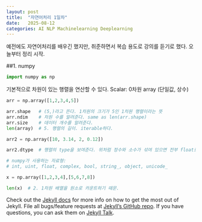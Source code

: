 ```yaml
---
layout: post
title:  "자연어처리 1일차"
date:   2025-08-12
categories: AI NLP Machinelearning Deeplearning
---
```


예전에도 자연어처리를 배우긴 했지만, 취준하면서 복습 용도로 강의를 듣기로 했다. 오늘부터 정리 시작.

##1. numpy

```python
import numpy as np
```

기본적으로 차원이 있는 행렬을 연산할 수 있다.
Scalar: 0차원 array (단일값, 상수)

```python
arr = np.array([1,2,3,4,5])

arr.shape	# (5,)라고 뜬다. 1차원의 크기가 5인 1차원 행렬이라는 뜻
arr.ndim	# 차원 수를 알려준다. same as len(arr.shape) 
arr.size	# 데이터 개수를 알려준다.
len(array)	# 5. 행렬의 길이. iterable하다.
```

```python
arr2 = np.array([10, 3.14, 2, 0.12])

arr2.dtype	# 행렬의 type을 보여준다. 위처럼 정수와 소수가 섞여 있으면 전부 float로 취급함.

# numpy가 사용하는 자료형:
# int, uint, float, complex, bool, string_, object, unicode_
```

```python
x = np.array([1,2,3,4],[5,6,7,8])

len(x)	# 2. 1차원 배열을 원소로 카운트하기 때문.
```


Check out the [Jekyll docs][jekyll-docs] for more info on how to get the most out of Jekyll. File all bugs/feature requests at [Jekyll’s GitHub repo][jekyll-gh]. If you have questions, you can ask them on [Jekyll Talk][jekyll-talk].

[jekyll-docs]: https://jekyllrb.com/docs/home
[jekyll-gh]:   https://github.com/jekyll/jekyll
[jekyll-talk]: https://talk.jekyllrb.com/
